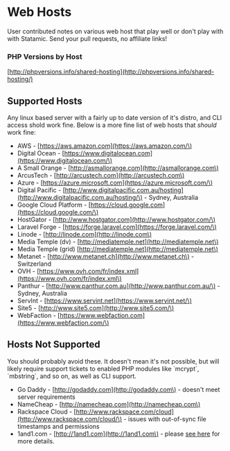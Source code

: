 # Web Hosts

User contributed notes on various web host that play well or don't play with with Statamic. Send your pull requests, no affiliate links!

### PHP Versions by Host

[http://phpversions.info/shared-hosting](http://phpversions.info/shared-hosting/)

## Supported Hosts

Any linux based server with a fairly up to date version of it's distro, and CLI access shold work fine. Below is a more fine list of web hosts that _should_ work fine:

* AWS - [https://aws.amazon.com](https://aws.amazon.com/\)
* Digital Ocean - [https://www.digitalocean.com](https://www.digitalocean.com/\)
* A Small Orange - [http://asmallorange.com](http://asmallorange.com\)
* ArcusTech - [http://arcustech.com](http://arcustech.com\)
* Azure - [https://azure.microsoft.com](https://azure.microsoft.com/\)
* Digital Pacific - [http://www.digitalpacific.com.au/hosting](http://www.digitalpacific.com.au/hosting/\) - Sydney, Australia
* Google Cloud Platform - [https://cloud.google.com](https://cloud.google.com/\)
* HostGator - [http://www.hostgator.com](http://www.hostgator.com/\)
* Laravel Forge - [https://forge.laravel.com](https://forge.laravel.com/\)
* Linode - [http://linode.com](http://linode.com\)
* Media Temple \(dv\) - [http://mediatemple.net](http://mediatemple.net\)
* Media Temple \(grid\) [http://mediatemple.net](http://mediatemple.net\)
* Metanet - [http://www.metanet.ch](http://www.metanet.ch\) - Switzerland
* OVH - [https://www.ovh.com/fr/index.xml](https://www.ovh.com/fr/index.xml\)
* Panthur - [http://www.panthur.com.au](http://www.panthur.com.au/\) - Sydney, Australia
* ServInt - [https://www.servint.net](https://www.servint.net/\)
* Site5 - [http://www.site5.com](http://www.site5.com/\)
* WebFaction - [https://www.webfaction.com](https://www.webfaction.com/\)

## Hosts Not Supported

You should probably avoid these. It doesn't mean it's not possible, but will likely require support tickets to enabled PHP modules like \`mcrypt\`, \`mbstring\`, and so on, as well as CLI support.

* Go Daddy - [http://godaddy.com](http://godaddy.com\) - doesn't meet server requirements
* NameCheap - [http://namecheap.com](http://namecheap.com\)
* Rackspace Cloud - [http://www.rackspace.com/cloud](http://www.rackspace.com/cloud/\) - issues with out-of-sync file timestamps and permissions
* 1and1.com - [http://1and1.com](http://1and1.com\) - please [see here](https://github.com/statamic/hosts/issues/12) for more details.

